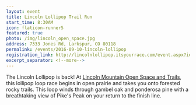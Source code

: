 ```yaml
---
layout: event
title: Lincoln Lollipop Trail Run
start_time: 8:30AM
icon: flaticon-runner5
featured: true
photo: /img/lincoln_open_space.jpg
address: 7333 Jones Rd, Larkspur, CO 80118
permalink: /events/2016-09-10-lincoln-lollipop
registration_link: http://lincolnlollipop.itsyourrace.com/event.aspx?id=7283
excerpt_separator: <!--more-->
---
```


The Lincoln Lollipop is back! At [Lincoln Mountain Open Space and Trails](http://www.douglas.co.us/dcoutdoors/openspace-properties/lincoln-mountain-open-space/), this lollipop loop race begins in open prairie and takes you onto forested rocky trails. This loop winds through gambel oak and ponderosa pine with a breathtaking view of Pike's Peak on your return to the finish line.

<!--more-->
